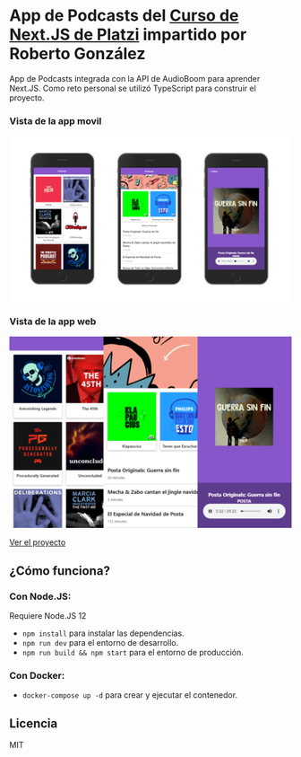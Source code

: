 # App de Podcasts del [Curso de Next.JS de Platzi](https://platzi.com/cursos/next-js/ 'Curso de Next.JS de Plazi') impartido por Roberto González

App de Podcasts integrada con la API de AudioBoom para aprender Next.JS. Como reto personal se utilizó TypeScript para construir el proyecto.

### Vista de la app movil

![Captura de la app de podcasts mobile](./.readme-static/capture-app-podcasts-mobile.png)

### Vista de la app web

![Captura de la app de podcasts web](./.readme-static/capture-app-podcasts-web.png)

[Ver el proyecto](https://podcast-nextjs.juanchordg03.now.sh/)

## ¿Cómo funciona?

### Con Node.JS:

Requiere Node.JS 12

- `npm install` para instalar las dependencias.
- `npm run dev` para el entorno de desarrollo.
- `npm run build && npm start` para el entorno de producción.

### Con Docker:

- `docker-compose up -d` para crear y ejecutar el contenedor.

## Licencia

MIT
